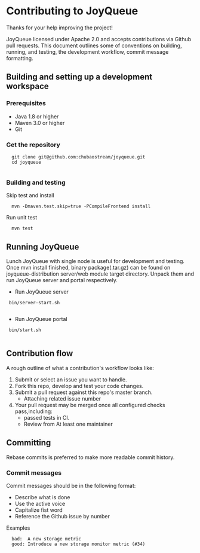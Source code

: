 # Contributing to JoyQueue 
Thanks for your help improving the project!

JoyQueue licensed under Apache 2.0 and accepts contributions via Github pull requests. This document outlines some of conventions on building, running, and testing,
the development workflow, commit message formatting.
 
## Building and setting up a development workspace
### Prerequisites

* Java 1.8 or higher
* Maven 3.0 or higher
* Git 
### Get the repository

```
  git clone git@github.com:chubaostream/joyqueue.git
  cd joyqueue
  
```
### Building and testing

Skip test and install 

```
  mvn -Dmaven.test.skip=true -PCompileFrontend install 
```

Run unit test

```
  mvn test 
```

## Running JoyQueue

Lunch JoyQueue with single node is useful for development and testing. Once mvn install finished, 
binary package(.tar.gz) can be found on joyqueue-distribution server/web module target directory.
Unpack them and run JoyQueue server and portal respectively. 

* Run JoyQueue server 

```
 bin/server-start.sh
 
```
* Run JoyQueue portal 
```
 bin/start.sh 
 
```

## Contribution flow

A rough outline of what a contribution's workflow looks like:

1. Submit or select an issue you want to handle. 
2. Fork this repo, develop and test your code changes.
3. Submit a pull request against this repo's master branch.
   - Attaching related issue number  
4. Your pull request may be merged once all configured checks pass,including:
   - passed tests in CI.
   - Review from At least one maintainer
      

## Committing 

Rebase commits is preferred to make more readable commit history.

### Commit messages

Commit messages should be in the following format:
   * Describe what is done
   * Use the active voice
   * Capitalize fist word
   * Reference the Github issue by number 
   
Examples

```
  bad:  A new storage metric 
  good: Introduce a new storage monitor metric (#34)
  
```   

 
